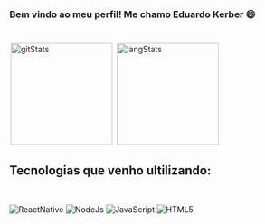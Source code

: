 ### Bem vindo ao meu perfil! Me chamo Eduardo Kerber 😄
#

<div>
    <img style="padding: 2px; height: 180px"
    src="https://github-readme-stats.vercel.app/api?username=EAKerber&show_icons=true&theme=github_dark"
    alt="gitStats">
    <img style="padding: 2px; height: 180px"
    src="https://github-readme-stats.vercel.app/api/top-langs/?username=EAKerber&theme=github_dark" alt="langStats" >
</div>

## Tecnologias que venho ultilizando:
<br>

![ReactNative](https://img.shields.io/badge/React_Native-20232A?style=for-the-badge&logo=react&logoColor=61DAFB)
![NodeJs](https://img.shields.io/badge/Node.js-43853D?style=for-the-badge&logo=node.js&logoColor=white)
![JavaScript](https://img.shields.io/badge/JavaScript-F7DF1E?style=for-the-badge&logo=javascript&logoColor=black)
![HTML5](https://img.shields.io/badge/HTML5-E34F26?style=for-the-badge&logo=html5&logoColor=white)
